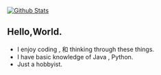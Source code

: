 [![Github Stats](https://readme-stats-seven-flax.vercel.app/api?username=LogLInk1K&show_icons=true&count_private=true)](https://github.com/LogLInk1K)

## Hello,World.

- I enjoy coding , 和 thinking through these things.
- I have basic knowledge of Java , Python.
- Just a hobbyist.

